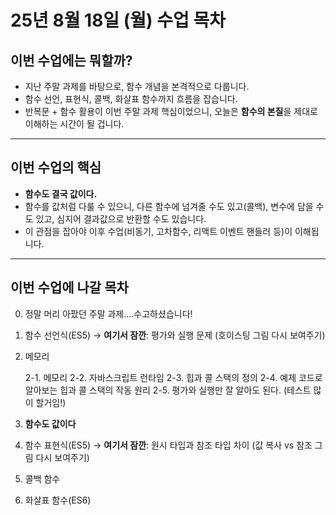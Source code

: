 # 25년 8월 18일 (월) 수업 목차

## 이번 수업에는 뭐할까?

- 지난 주말 과제를 바탕으로, 함수 개념을 본격적으로 다룹니다.
- 함수 선언, 표현식, 콜백, 화살표 함수까지 흐름을 잡습니다.
- 반복문 + 함수 활용이 이번 주말 과제 핵심이었으니, 오늘은 **함수의 본질**을 제대로 이해하는 시간이 될 겁니다.

---

## 이번 수업의 핵심

- **함수도 결국 값이다.**
- 함수를 값처럼 다룰 수 있으니, 다른 함수에 넘겨줄 수도 있고(콜백), 변수에 담을 수도 있고, 심지어 결과값으로 반환할 수도 있습니다.
- 이 관점을 잡아야 이후 수업(비동기, 고차함수, 리액트 이벤트 핸들러 등)이 이해됩니다.

---

## 이번 수업에 나갈 목차

0. 정말 머리 아팠던 주말 과제....수고하셨습니다!
1. 함수 선언식(ES5)
   → **여기서 잠깐**: 평가와 실행 문제 (호이스팅 그림 다시 보여주기)
2. 메모리

   2-1. 메모리
   2-2. 자바스크립트 런타임
   2-3. 힙과 콜 스택의 정의
   2-4. 예제 코드로 알아보는 힙과 콜 스택의 작동 원리
   2-5. 평가와 실행만 잘 알아도 된다. (테스트 많이 할거임!)

3. **함수도 값이다**
4. 함수 표현식(ES5)
   → **여기서 잠깐**: 원시 타입과 참조 타입 차이 (값 복사 vs 참조 그림 다시 보여주기)
5. 콜백 함수
6. 화살표 함수(ES6)